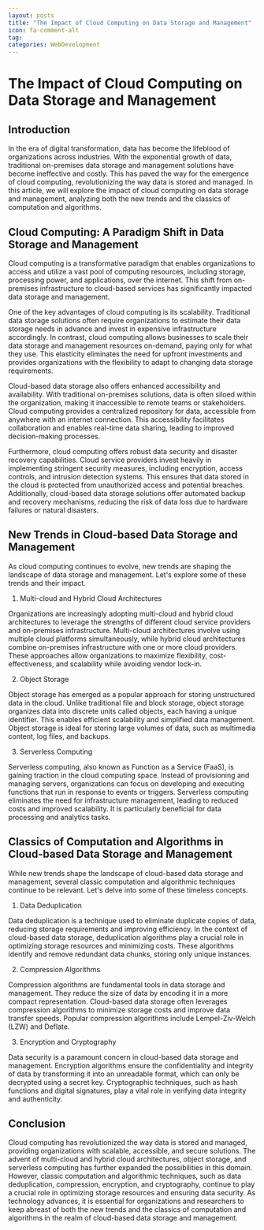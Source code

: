 ```yaml
---
layout: posts
title: "The Impact of Cloud Computing on Data Storage and Management"
icon: fa-comment-alt
tag:      
categories: WebDevelopment
---
```



# The Impact of Cloud Computing on Data Storage and Management

## Introduction

In the era of digital transformation, data has become the lifeblood of organizations across industries. With the exponential growth of data, traditional on-premises data storage and management solutions have become ineffective and costly. This has paved the way for the emergence of cloud computing, revolutionizing the way data is stored and managed. In this article, we will explore the impact of cloud computing on data storage and management, analyzing both the new trends and the classics of computation and algorithms.

## Cloud Computing: A Paradigm Shift in Data Storage and Management

Cloud computing is a transformative paradigm that enables organizations to access and utilize a vast pool of computing resources, including storage, processing power, and applications, over the internet. This shift from on-premises infrastructure to cloud-based services has significantly impacted data storage and management.

One of the key advantages of cloud computing is its scalability. Traditional data storage solutions often require organizations to estimate their data storage needs in advance and invest in expensive infrastructure accordingly. In contrast, cloud computing allows businesses to scale their data storage and management resources on-demand, paying only for what they use. This elasticity eliminates the need for upfront investments and provides organizations with the flexibility to adapt to changing data storage requirements.

Cloud-based data storage also offers enhanced accessibility and availability. With traditional on-premises solutions, data is often siloed within the organization, making it inaccessible to remote teams or stakeholders. Cloud computing provides a centralized repository for data, accessible from anywhere with an internet connection. This accessibility facilitates collaboration and enables real-time data sharing, leading to improved decision-making processes.

Furthermore, cloud computing offers robust data security and disaster recovery capabilities. Cloud service providers invest heavily in implementing stringent security measures, including encryption, access controls, and intrusion detection systems. This ensures that data stored in the cloud is protected from unauthorized access and potential breaches. Additionally, cloud-based data storage solutions offer automated backup and recovery mechanisms, reducing the risk of data loss due to hardware failures or natural disasters.

## New Trends in Cloud-based Data Storage and Management

As cloud computing continues to evolve, new trends are shaping the landscape of data storage and management. Let's explore some of these trends and their impact.

1. Multi-cloud and Hybrid Cloud Architectures

Organizations are increasingly adopting multi-cloud and hybrid cloud architectures to leverage the strengths of different cloud service providers and on-premises infrastructure. Multi-cloud architectures involve using multiple cloud platforms simultaneously, while hybrid cloud architectures combine on-premises infrastructure with one or more cloud providers. These approaches allow organizations to maximize flexibility, cost-effectiveness, and scalability while avoiding vendor lock-in.

2. Object Storage

Object storage has emerged as a popular approach for storing unstructured data in the cloud. Unlike traditional file and block storage, object storage organizes data into discrete units called objects, each having a unique identifier. This enables efficient scalability and simplified data management. Object storage is ideal for storing large volumes of data, such as multimedia content, log files, and backups.

3. Serverless Computing

Serverless computing, also known as Function as a Service (FaaS), is gaining traction in the cloud computing space. Instead of provisioning and managing servers, organizations can focus on developing and executing functions that run in response to events or triggers. Serverless computing eliminates the need for infrastructure management, leading to reduced costs and improved scalability. It is particularly beneficial for data processing and analytics tasks.

## Classics of Computation and Algorithms in Cloud-based Data Storage and Management

While new trends shape the landscape of cloud-based data storage and management, several classic computation and algorithmic techniques continue to be relevant. Let's delve into some of these timeless concepts.

1. Data Deduplication

Data deduplication is a technique used to eliminate duplicate copies of data, reducing storage requirements and improving efficiency. In the context of cloud-based data storage, deduplication algorithms play a crucial role in optimizing storage resources and minimizing costs. These algorithms identify and remove redundant data chunks, storing only unique instances.

2. Compression Algorithms

Compression algorithms are fundamental tools in data storage and management. They reduce the size of data by encoding it in a more compact representation. Cloud-based data storage often leverages compression algorithms to minimize storage costs and improve data transfer speeds. Popular compression algorithms include Lempel-Ziv-Welch (LZW) and Deflate.

3. Encryption and Cryptography

Data security is a paramount concern in cloud-based data storage and management. Encryption algorithms ensure the confidentiality and integrity of data by transforming it into an unreadable format, which can only be decrypted using a secret key. Cryptographic techniques, such as hash functions and digital signatures, play a vital role in verifying data integrity and authenticity.

## Conclusion

Cloud computing has revolutionized the way data is stored and managed, providing organizations with scalable, accessible, and secure solutions. The advent of multi-cloud and hybrid cloud architectures, object storage, and serverless computing has further expanded the possibilities in this domain. However, classic computation and algorithmic techniques, such as data deduplication, compression, encryption, and cryptography, continue to play a crucial role in optimizing storage resources and ensuring data security. As technology advances, it is essential for organizations and researchers to keep abreast of both the new trends and the classics of computation and algorithms in the realm of cloud-based data storage and management.